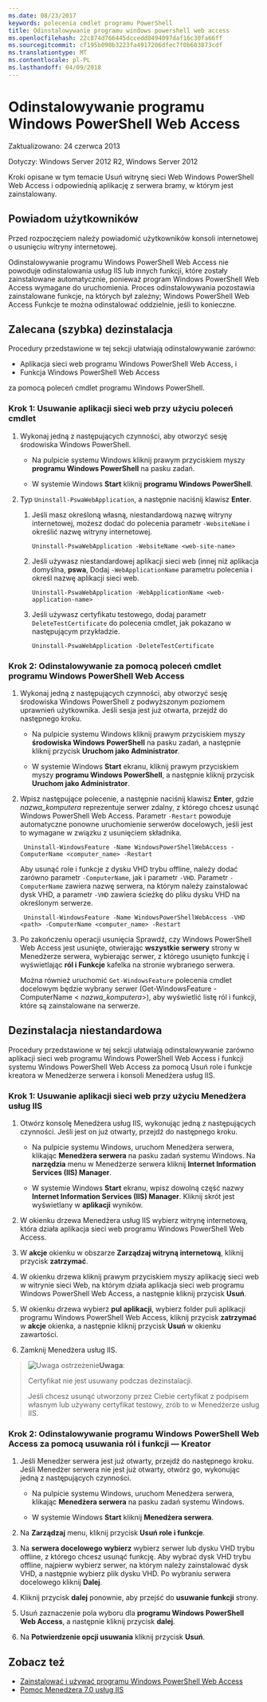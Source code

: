 ```yaml
---
ms.date: 08/23/2017
keywords: polecenia cmdlet programu PowerShell
title: Odinstalowywanie programu windows powershell web access
ms.openlocfilehash: 22c874d766445dccedd8494097daf16c30fa66ff
ms.sourcegitcommit: cf195b090b3223fa4917206dfec7f0b603873cdf
ms.translationtype: MT
ms.contentlocale: pl-PL
ms.lasthandoff: 04/09/2018
---
```

# <a name="uninstall-windows-powershell-web-access"></a>Odinstalowywanie programu Windows PowerShell Web Access

Zaktualizowano: 24 czerwca 2013

Dotyczy: Windows Server 2012 R2, Windows Server 2012

Kroki opisane w tym temacie Usuń witrynę sieci Web Windows PowerShell Web Access i odpowiednią aplikację z serwera bramy, w którym jest zainstalowany.

## <a name="notify-users"></a>Powiadom użytkowników

Przed rozpoczęciem należy powiadomić użytkowników konsoli internetowej o usunięciu witryny internetowej.

Odinstalowywanie programu Windows PowerShell Web Access nie powoduje odinstalowania usług IIS lub innych funkcji, które zostały zainstalowane automatycznie, ponieważ program Windows PowerShell Web Access wymagane do uruchomienia.
Proces odinstalowywania pozostawia zainstalowane funkcje, na których był zależny; Windows PowerShell Web Access Funkcje te można odinstalować oddzielnie, jeśli to konieczne.

## <a name="recommended-quick-uninstallation"></a>Zalecana (szybka) dezinstalacja

Procedury przedstawione w tej sekcji ułatwiają odinstalowywanie zarówno:

- Aplikacja sieci web programu Windows PowerShell Web Access, i
- Funkcja Windows PowerShell Web Access

za pomocą poleceń cmdlet programu Windows PowerShell.

### <a name="step-1-delete-the-web-application-using-cmdlets"></a>Krok 1: Usuwanie aplikacji sieci web przy użyciu poleceń cmdlet

1. Wykonaj jedną z następujących czynności, aby otworzyć sesję środowiska Windows PowerShell.

    -   Na pulpicie systemu Windows kliknij prawym przyciskiem myszy **programu Windows PowerShell** na pasku zadań.

    -   W systemie Windows **Start** kliknij **programu Windows PowerShell**.

2. Typ `Uninstall-PswaWebApplication`, a następnie naciśnij klawisz **Enter**.
   1. Jeśli masz określoną własną, niestandardową nazwę witryny internetowej, możesz dodać do polecenia parametr `-WebsiteName` i określić nazwę witryny internetowej.

        `Uninstall-PswaWebApplication -WebsiteName <web-site-name>`
   1. Jeśli używasz niestandardowej aplikacji sieci web (innej niż aplikacja domyślna, **pswa**, Dodaj `-WebApplicationName` parametru polecenia i określ nazwę aplikacji sieci web.

        `Uninstall-PswaWebApplication -WebApplicationName <web-application-name>`
   1. Jeśli używasz certyfikatu testowego, dodaj parametr `DeleteTestCertificate` do polecenia cmdlet, jak pokazano w następującym przykładzie.

        `Uninstall-PswaWebApplication -DeleteTestCertificate`

### <a name="step-2-uninstall-windows-powershell-web-access-using-cmdlets"></a>Krok 2: Odinstalowywanie za pomocą poleceń cmdlet programu Windows PowerShell Web Access

1. Wykonaj jedną z następujących czynności, aby otworzyć sesję środowiska Windows PowerShell z podwyższonym poziomem uprawnień użytkownika. Jeśli sesja jest już otwarta, przejdź do następnego kroku.

    -   Na pulpicie systemu Windows kliknij prawym przyciskiem myszy **środowiska Windows PowerShell** na pasku zadań, a następnie kliknij przycisk **Uruchom jako Administrator**.

    -   W systemie Windows **Start** ekranu, kliknij prawym przyciskiem myszy **programu Windows PowerShell**, a następnie kliknij przycisk **Uruchom jako Administrator**.

1. Wpisz następujące polecenie, a następnie naciśnij klawisz **Enter**, gdzie *nazwa_komputera* reprezentuje serwer zdalny, z którego chcesz usunąć Windows PowerShell Web Access. Parametr `-Restart` powoduje automatyczne ponowne uruchomienie serwerów docelowych, jeśli jest to wymagane w związku z usunięciem składnika.

        Uninstall-WindowsFeature -Name WindowsPowerShellWebAccess -ComputerName <computer_name> -Restart

    Aby usunąć role i funkcje z dysku VHD trybu offline, należy dodać zarówno parametr `-ComputerName`, jak i parametr `-VHD`. Parametr `-ComputerName` zawiera nazwę serwera, na którym należy zainstalować dysk VHD, a parametr `-VHD` zawiera ścieżkę do pliku dysku VHD na określonym serwerze.

        Uninstall-WindowsFeature -Name WindowsPowerShellWebAccess -VHD <path> -ComputerName <computer_name> -Restart

1. Po zakończeniu operacji usunięcia Sprawdź, czy Windows PowerShell Web Access jest usunięte, otwierając **wszystkie serwery** strony w Menedżerze serwera, wybierając serwer, z którego usunięto funkcję i wyświetlając **ról i Funkcje** kafelka na stronie wybranego serwera.

    Można również uruchomić `Get-WindowsFeature` polecenia cmdlet docelowym będzie wybrany serwer (Get-WindowsFeature - ComputerName &lt; *nazwa_komputera*&gt;), aby wyświetlić listę ról i funkcji, które są zainstalowane na serwerze.

## <a name="custom-uninstallation"></a>Dezinstalacja niestandardowa

Procedury przedstawione w tej sekcji ułatwiają odinstalowywanie zarówno aplikacji sieci web programu Windows PowerShell Web Access i funkcji systemu Windows PowerShell Web Access za pomocą Usuń role i funkcje kreatora w Menedżerze serwera i konsoli Menedżera usług IIS.

### <a name="step-1-delete-the-web-application-using-iis-manager"></a>Krok 1: Usuwanie aplikacji sieci web przy użyciu Menedżera usług IIS


1. Otwórz konsolę Menedżera usług IIS, wykonując jedną z następujących czynności. Jeśli jest on już otwarty, przejdź do następnego kroku.

    -   Na pulpicie systemu Windows, uruchom Menedżera serwera, klikając **Menedżera serwera** na pasku zadań systemu Windows. Na **narzędzia** menu w Menedżerze serwera kliknij **Internet Information Services (IIS) Manager**.

    -   W systemie Windows **Start** ekranu, wpisz dowolną część nazwy **Internet Information Services (IIS) Manager**. Kliknij skrót jest wyświetlany w **aplikacji** wyników.

1. W okienku drzewa Menedżera usług IIS wybierz witrynę internetową, która działa aplikacja sieci web programu Windows PowerShell Web Access.

1. W **akcje** okienku w obszarze **Zarządzaj witryną internetową**, kliknij przycisk **zatrzymać**.

1. W okienku drzewa kliknij prawym przyciskiem myszy aplikację sieci web w witrynie sieci Web, na którym działa aplikacja sieci web programu Windows PowerShell Web Access, a następnie kliknij przycisk **Usuń**.

1. W okienku drzewa wybierz **pul aplikacji**, wybierz folder puli aplikacji programu Windows PowerShell Web Access, kliknij przycisk **zatrzymać** w **akcje** okienka, a następnie kliknij przycisk  **Usuń** w okienku zawartości.

1. Zamknij Menedżera usług IIS.

> ![Uwaga ostrzeżenie](images/SecurityNote.jpeg)**Uwaga**:
>
> Certyfikat nie jest usuwany podczas dezinstalacji.
>
> Jeśli chcesz usunąć utworzony przez Ciebie certyfikat z podpisem własnym lub używany certyfikat testowy, zrób to w Menedżerze usług IIS.

### <a name="step-2-uninstall-windows-powershell-web-access-using-the-remove-roles-and-features-wizard"></a>Krok 2: Odinstalowywanie programu Windows PowerShell Web Access za pomocą usuwania ról i funkcji — Kreator

1. Jeśli Menedżer serwera jest już otwarty, przejdź do następnego kroku. Jeśli Menedżer serwera nie jest już otwarty, otwórz go, wykonując jedną z następujących czynności.

    -   Na pulpicie systemu Windows, uruchom Menedżera serwera, klikając **Menedżera serwera** na pasku zadań systemu Windows.

    -   W systemie Windows **Start** kliknij **Menedżera serwera**.

1. Na **Zarządzaj** menu, kliknij przycisk **Usuń role i funkcje**.

1. Na **serwera docelowego wybierz** wybierz serwer lub dysku VHD trybu offline, z którego chcesz usunąć funkcję. Aby wybrać dysk VHD trybu offline, najpierw wybierz serwer, na którym należy zainstalować dysk VHD, a następnie wybierz plik dysku VHD. Po wybraniu serwera docelowego kliknij **Dalej**.

1. Kliknij przycisk **dalej** ponownie, aby przejść do **usuwanie funkcji** strony.

1. Usuń zaznaczenie pola wyboru dla **programu Windows PowerShell Web Access**, a następnie kliknij przycisk **dalej**.

1. Na **Potwierdzenie opcji usuwania** kliknij przycisk **Usuń**.

## <a name="see-also"></a>Zobacz też

- [Zainstalować i używać programu Windows PowerShell Web Access](install-and-use-windows-powershell-web-access.md)
- [Pomoc Menedżera 7.0 usług IIS](https://technet.microsoft.com/library/cc732664.aspx)